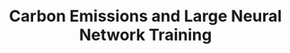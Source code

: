 ---
title: Carbon Emissions and Large Neural Network Training
publication_date: 2021-04-21
authors:
  - title: David Patterson
    organization: google/_index
  - title: Joseph Gonzalez
    organization: uc-berkeley/_index
  - title: Quoc Le
    organization: google/_index
  - title: Chen Liang
    organization: google/_index
  - title: Lluis-Miquel Munguia
    organization: google/_index
  - title: Daniel Rothchild
    organization: uc-berkeley/_index
  - title: David So
    organization: google/_index
  - title: Maud Texier
    organization: google/_index
  - title: Jeff Dean
    organization: google/_index
categories:
  - sustainable/_index
tags:
  - environmental impact
  - AI
  - Neural Networks
  - Carbon footprint
  - Cloud Computing
resource_type: research
summary: |
  This comprehensive study analyzes the real carbon footprint of training large neural network models, taking into account multiple often-overlooked factors.

  The research provides a detailed methodology for calculating CO2 emissions and demonstrates how the choice of data center location and timing can significantly impact the environmental cost of AI training.

  The authors show that thoughtful choices about where and when to train models can reduce CO2 emissions by up to 100x compared to random choices.
source_url: https://arxiv.org/abs/2104.10350
source_document: https://arxiv.org/pdf/2104.10350.pdf
source_organizations:
  - google/_index
  - uc-berkeley/_index
  - google/_index
language: en
--- 